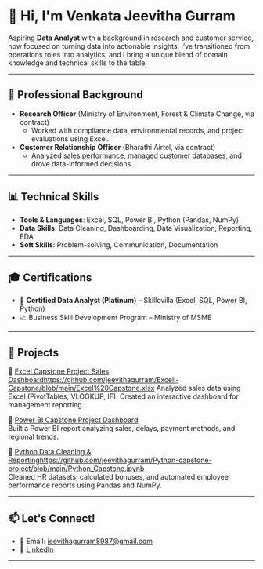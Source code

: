 # 👋 Hi, I'm Venkata Jeevitha Gurram

Aspiring **Data Analyst** with a background in research and customer service, now focused on turning data into actionable insights. I’ve transitioned from operations roles into analytics, and I bring a unique blend of domain knowledge and technical skills to the table.

---

## 💼 Professional Background
- **Research Officer** (Ministry of Environment, Forest & Climate Change, via contract)
  - Worked with compliance data, environmental records, and project evaluations using Excel.
- **Customer Relationship Officer** (Bharathi Airtel, via contract)
  - Analyzed sales performance, managed customer databases, and drove data-informed decisions.

---

## 📊 Technical Skills
- **Tools & Languages**: Excel, SQL, Power BI, Python (Pandas, NumPy)
- **Data Skills**: Data Cleaning, Dashboarding, Data Visualization, Reporting, EDA
- **Soft Skills**: Problem-solving, Communication, Documentation

---

## 🎓 Certifications
- 🏅 **Certified Data Analyst (Platinum)** – Skillovilla (Excel, SQL, Power BI, Python)
- 📈 Business Skill Development Program – Ministry of MSME

---

## 📁 Projects
🔹 [Excel Capstone Project Sales Dashboard](#)https://github.com/jeevithagurram/Excell-Capstone/blob/main/Excel%20Capstone.xlsx 
Analyzed sales data using Excel (PivotTables, VLOOKUP, IF). Created an interactive dashboard for management reporting.

🔹 [Power BI Capstone Project Dashboard](#)  
Built a Power BI report analyzing sales, delays, payment methods, and regional trends.

🔹 [Python Data Cleaning & Reporting](#)https://github.com/jeevithagurram/Python-capstone-project/blob/main/Python_Capstone.ipynb  
Cleaned HR datasets, calculated bonuses, and automated employee performance reports using Pandas and NumPy.

---

## 📫 Let's Connect!
- 📧 Email: jeevithagurram8987@gmail.com  
- 🔗 [LinkedIn](https://www.linkedin.com/in/venkatajeevithagurram)

---



